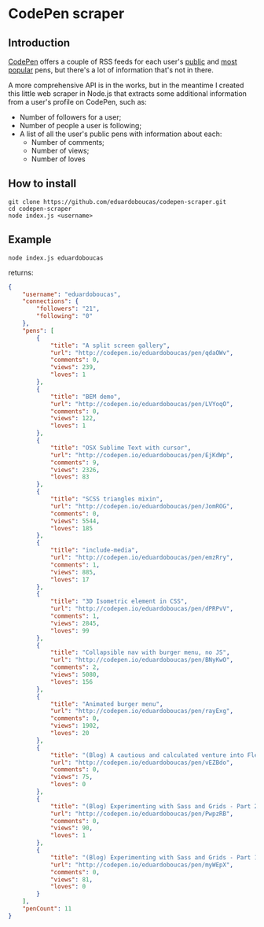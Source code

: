 # CodePen scraper

## Introduction

[CodePen](http://codepen.io/) offers a couple of RSS feeds for each user's [public](http://codepen.io/eduardoboucas/public/feed/) and [most popular](http://codepen.io/eduardoboucas/popular/feed/) pens, but there's a lot of information that's not in there.

A more comprehensive API is in the works, but in the meantime I created this little web scraper in Node.js that extracts some additional information from a user's profile on CodePen, such as:

- Number of followers for a user;
- Number of people a user is following;
- A list of all the user's public pens with information about each:
  - Number of comments;
  - Number of views;
  - Number of loves

## How to install

```
git clone https://github.com/eduardoboucas/codepen-scraper.git
cd codepen-scraper
node index.js <username>
```

## Example

```
node index.js eduardoboucas
```

returns:

```json
{
    "username": "eduardoboucas",
    "connections": {
        "followers": "21",
        "following": "0"
    },
    "pens": [
        {
            "title": "A split screen gallery",
            "url": "http://codepen.io/eduardoboucas/pen/qdaOWv",
            "comments": 0,
            "views": 239,
            "loves": 1
        },
        {
            "title": "BEM demo",
            "url": "http://codepen.io/eduardoboucas/pen/LVYoqO",
            "comments": 0,
            "views": 122,
            "loves": 1
        },
        {
            "title": "OSX Sublime Text with cursor",
            "url": "http://codepen.io/eduardoboucas/pen/EjKdWp",
            "comments": 9,
            "views": 2326,
            "loves": 83
        },
        {
            "title": "SCSS triangles mixin",
            "url": "http://codepen.io/eduardoboucas/pen/JomROG",
            "comments": 0,
            "views": 5544,
            "loves": 185
        },
        {
            "title": "include-media",
            "url": "http://codepen.io/eduardoboucas/pen/emzRry",
            "comments": 1,
            "views": 885,
            "loves": 17
        },
        {
            "title": "3D Isometric element in CSS",
            "url": "http://codepen.io/eduardoboucas/pen/dPRPvV",
            "comments": 1,
            "views": 2845,
            "loves": 99
        },
        {
            "title": "Collapsible nav with burger menu, no JS",
            "url": "http://codepen.io/eduardoboucas/pen/BNyKwO",
            "comments": 2,
            "views": 5080,
            "loves": 156
        },
        {
            "title": "Animated burger menu",
            "url": "http://codepen.io/eduardoboucas/pen/rayExg",
            "comments": 0,
            "views": 1902,
            "loves": 20
        },
        {
            "title": "(Blog) A cautious and calculated venture into Flexbox",
            "url": "http://codepen.io/eduardoboucas/pen/vEZBdo",
            "comments": 0,
            "views": 75,
            "loves": 0
        },
        {
            "title": "(Blog) Experimenting with Sass and Grids - Part 2/2",
            "url": "http://codepen.io/eduardoboucas/pen/PwpzRB",
            "comments": 0,
            "views": 90,
            "loves": 1
        },
        {
            "title": "(Blog) Experimenting with Sass and Grids - Part 1/2",
            "url": "http://codepen.io/eduardoboucas/pen/myWEpX",
            "comments": 0,
            "views": 81,
            "loves": 0
        }
    ],
    "penCount": 11
}
```
